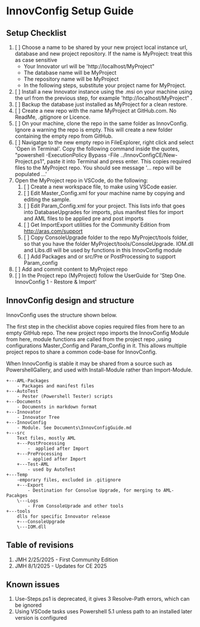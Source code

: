 # InnovConfig Setup Guide

## Setup Checklist


1. [ ] Choose a name to be shared by your new project local instance url, database and new project repository. If the name is MyProject: treat this as case sensitive
    - Your Innovator url will be 'http://localhost/MyProject"
    - The database name will be MyProject
    - The repository name will be MyProject
    - In the following steps, substitute your project name for MyProject.
1. [ ] Install a new Innovator instance using the .msi on your machine using the url from the previous step, for example 'http://localhost/MyProject" .
1. [ ] Backup the database just installed as MyProject for a clean restore.
1. [ ] Create a new repo with the name MyProject at GitHub.com. No ReadMe, .gitignore or Licence.
1. [ ] On your machine, clone the repo in the same folder as InnovConfig. Ignore a warning the repo is empty. This will create a new folder containing the empty repo from GitHub.
1. [ ] Navigatge to the new empty repo in FileExplorer, right click and select 'Open in Terminal'. Copy the following command inside the quotes, "powershell -ExecutionPolicy Bypass -File ../InnovConfigCE/New-Project.ps1", paste it into Terminal and press enter. This copies required files to the MyProject repo. You should see message '... repo will be populated ...'
1. Open the MyProject repo in VSCode, do the following:
    1. [ ] Create a new workspace file, to make using VSCode easier.
    1. [ ] Edit Master_Config.xml for your machine name by copying and editing the sample.
    1. [ ] Edit Param_Config.xml for your project. This lists info that goes into DatabaseUpgrades for imports, plus manifest files for import and AML files to be applied pre and post imports
    1. [ ] Get ImportExport utilities for the Community Edition from http://aras.com/support
    1. [ ] Copy ConsoleUpgrade folder to the repo MyProject/tools folder, so that you have the folder MyProject/tools/ConsoleUpgrade. IOM.dll and Libs.dll will be used by functions in this InnovConfig module
    1. [ ] Add Packages and or src/Pre or PostProcessing to support Param_config
1. [ ] Add and commit content to MyProject repo
1. [ ] In the Project repo (MyProject) follow the UserGuide for 'Step One. InnovConfig 1 - Restore & Import'

## InnovConfig design and structure

InnovConfig uses the structure shown below.

The first step in the checklist above copies required files from here to an empty GitHub repo. The new project repo imports the InnovConfig Module from here, module functions are called from the project repo ,using configurations Master_Config and Param_Config in it. This allows multiple project repos to share a common code-base for InnovConfig.

When InnovConfig is stable it may be shared from a source such as  PowershellGallery, and used with Install-Module rather than Import-Module.

```text
+---AML-Packages           
    - Packages and manifest files
+---AutoTest
    - Pester (Powershell Tester) scripts
+---Documents
    - Documents in markdown format
+---Innovator
    - Innovator Tree
+---InnovConfig
    - Module. See Documents\InnovConfigGuide.md
+---src
    Text files, mostly AML
    +---PostProcessing
        -  applied after Import
    +---PreProcessing
        - applied after Import
    +---Test-AML
        - used by AutoTest
+---Temp
    -emporary files, excluded in .gitignore
    +---Export
        - Destination for Consolue Upgrade, for merging to AML-Pacakges
    \---Logs
        - From ConsoleUprade and other tools
+---tools
    dlls for specific Innovator release
    +---ConsoleUpgrade
    \---IOM.dll
```

## Table of revisions

1. JMH 2/25/2025 - First Community Edition
1. JMH 8/1/2025 - Updates for CE 2025

## Known issues

1. Use-Steps.ps1 is deprecated, it gives 3 Resolve-Path errors, which can be ignored
2. Using VSCode tasks uses Powershell 5.1 unless path to an installed later version is configured 